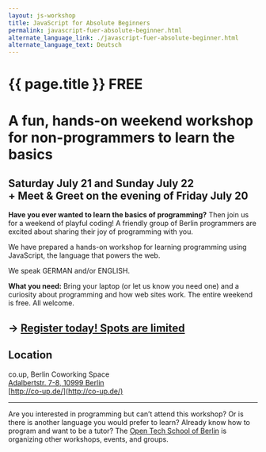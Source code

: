 ```yaml
---
layout: js-workshop
title: JavaScript for Absolute Beginners
permalink: javascript-fuer-absolute-beginner.html
alternate_language_link: ./javascript-fuer-absolute-beginner.html
alternate_language_text: Deutsch
---
```


# {{ page.title }} <span class="highlight">FREE</span>

<h1 class="subtitle">A fun, hands-on <strong>weekend workshop</strong> for non-programmers to learn the basics</h1>

## Saturday July 21 and Sunday July 22<br /> <span class="subtitle">+ Meet &amp; Greet on the evening of Friday July 20</span>

**Have you ever wanted to learn the basics of programming?** Then join us for a weekend of playful coding! A friendly group of Berlin programmers are excited about sharing their joy of programming with you.

We have prepared a hands-on workshop for learning programming using JavaScript, the language that powers the web.

We speak GERMAN and/or ENGLISH.

**What you need:** Bring your laptop (or let
us know you need one) and a curiosity about
programming and how web sites work. The entire
weekend is free. All welcome.

## → [Register today! Spots are limited](https://docs.google.com/spreadsheet/viewform?formkey=dFdOY0NHNDRlc2dIbDF2YW55UWNEYmc6MQ)

## Location

co.up, Berlin Coworking Space<br />
[Adalbertstr. 7-8, 10999 Berlin](https://maps.google.com/maps?f=q&source=s_q&hl=en&geocode=&q=Adalbertstra%C3%9Fe+7,+10999+Berlin,+Germany&sll=52.549636,13.666992&sspn=0.901874,1.851196&ie=UTF8&hq=&hnear=Adalbertstra%C3%9Fe+7,+Kreuzberg+10999+Berlin,+Germany&z=16)<br />
[http://co-up.de/](http://co-up.de/)

--------------------

Are you interested in programming but can’t attend this workshop? Or is there is another language you would prefer to learn? Already know how to program and want to be a tutor? The [Open Tech School of Berlin](http://opentechschool.org) is organizing other workshops, events, and groups.
